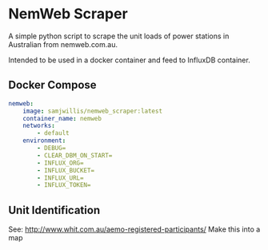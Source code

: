 # NemWeb Scraper

A simple python script to scrape the unit loads of power stations in Australian from nemweb.com.au.

Intended to be used in a docker container and feed to InfluxDB container.

## Docker Compose

```yaml
nemweb:
    image: samjwillis/nemweb_scraper:latest
    container_name: nemweb
    networks:
        - default
    environment:
        - DEBUG=
        - CLEAR_DBM_ON_START=
        - INFLUX_ORG=
        - INFLUX_BUCKET=
        - INFLUX_URL=
        - INFLUX_TOKEN=
```

## Unit Identification

See: http://www.whit.com.au/aemo-registered-participants/
Make this into a map